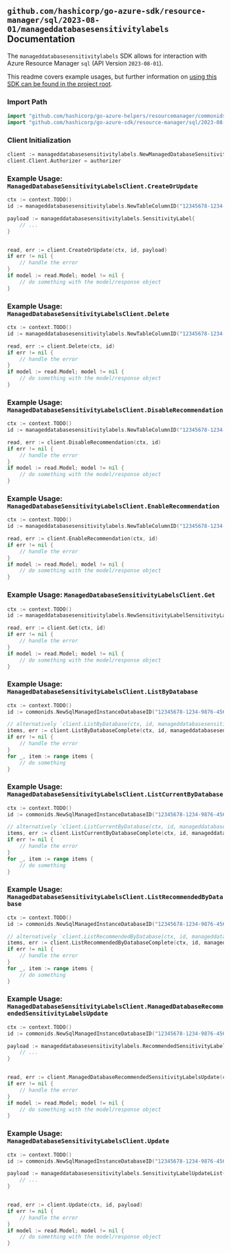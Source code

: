 
## `github.com/hashicorp/go-azure-sdk/resource-manager/sql/2023-08-01/manageddatabasesensitivitylabels` Documentation

The `manageddatabasesensitivitylabels` SDK allows for interaction with Azure Resource Manager `sql` (API Version `2023-08-01`).

This readme covers example usages, but further information on [using this SDK can be found in the project root](https://github.com/hashicorp/go-azure-sdk/tree/main/docs).

### Import Path

```go
import "github.com/hashicorp/go-azure-helpers/resourcemanager/commonids"
import "github.com/hashicorp/go-azure-sdk/resource-manager/sql/2023-08-01/manageddatabasesensitivitylabels"
```


### Client Initialization

```go
client := manageddatabasesensitivitylabels.NewManagedDatabaseSensitivityLabelsClientWithBaseURI("https://management.azure.com")
client.Client.Authorizer = authorizer
```


### Example Usage: `ManagedDatabaseSensitivityLabelsClient.CreateOrUpdate`

```go
ctx := context.TODO()
id := manageddatabasesensitivitylabels.NewTableColumnID("12345678-1234-9876-4563-123456789012", "example-resource-group", "managedInstanceName", "databaseName", "schemaName", "tableName", "columnName")

payload := manageddatabasesensitivitylabels.SensitivityLabel{
	// ...
}


read, err := client.CreateOrUpdate(ctx, id, payload)
if err != nil {
	// handle the error
}
if model := read.Model; model != nil {
	// do something with the model/response object
}
```


### Example Usage: `ManagedDatabaseSensitivityLabelsClient.Delete`

```go
ctx := context.TODO()
id := manageddatabasesensitivitylabels.NewTableColumnID("12345678-1234-9876-4563-123456789012", "example-resource-group", "managedInstanceName", "databaseName", "schemaName", "tableName", "columnName")

read, err := client.Delete(ctx, id)
if err != nil {
	// handle the error
}
if model := read.Model; model != nil {
	// do something with the model/response object
}
```


### Example Usage: `ManagedDatabaseSensitivityLabelsClient.DisableRecommendation`

```go
ctx := context.TODO()
id := manageddatabasesensitivitylabels.NewTableColumnID("12345678-1234-9876-4563-123456789012", "example-resource-group", "managedInstanceName", "databaseName", "schemaName", "tableName", "columnName")

read, err := client.DisableRecommendation(ctx, id)
if err != nil {
	// handle the error
}
if model := read.Model; model != nil {
	// do something with the model/response object
}
```


### Example Usage: `ManagedDatabaseSensitivityLabelsClient.EnableRecommendation`

```go
ctx := context.TODO()
id := manageddatabasesensitivitylabels.NewTableColumnID("12345678-1234-9876-4563-123456789012", "example-resource-group", "managedInstanceName", "databaseName", "schemaName", "tableName", "columnName")

read, err := client.EnableRecommendation(ctx, id)
if err != nil {
	// handle the error
}
if model := read.Model; model != nil {
	// do something with the model/response object
}
```


### Example Usage: `ManagedDatabaseSensitivityLabelsClient.Get`

```go
ctx := context.TODO()
id := manageddatabasesensitivitylabels.NewSensitivityLabelSensitivityLabelSourceID("12345678-1234-9876-4563-123456789012", "example-resource-group", "managedInstanceName", "databaseName", "schemaName", "tableName", "columnName", "current")

read, err := client.Get(ctx, id)
if err != nil {
	// handle the error
}
if model := read.Model; model != nil {
	// do something with the model/response object
}
```


### Example Usage: `ManagedDatabaseSensitivityLabelsClient.ListByDatabase`

```go
ctx := context.TODO()
id := commonids.NewSqlManagedInstanceDatabaseID("12345678-1234-9876-4563-123456789012", "example-resource-group", "managedInstanceName", "databaseName")

// alternatively `client.ListByDatabase(ctx, id, manageddatabasesensitivitylabels.DefaultListByDatabaseOperationOptions())` can be used to do batched pagination
items, err := client.ListByDatabaseComplete(ctx, id, manageddatabasesensitivitylabels.DefaultListByDatabaseOperationOptions())
if err != nil {
	// handle the error
}
for _, item := range items {
	// do something
}
```


### Example Usage: `ManagedDatabaseSensitivityLabelsClient.ListCurrentByDatabase`

```go
ctx := context.TODO()
id := commonids.NewSqlManagedInstanceDatabaseID("12345678-1234-9876-4563-123456789012", "example-resource-group", "managedInstanceName", "databaseName")

// alternatively `client.ListCurrentByDatabase(ctx, id, manageddatabasesensitivitylabels.DefaultListCurrentByDatabaseOperationOptions())` can be used to do batched pagination
items, err := client.ListCurrentByDatabaseComplete(ctx, id, manageddatabasesensitivitylabels.DefaultListCurrentByDatabaseOperationOptions())
if err != nil {
	// handle the error
}
for _, item := range items {
	// do something
}
```


### Example Usage: `ManagedDatabaseSensitivityLabelsClient.ListRecommendedByDatabase`

```go
ctx := context.TODO()
id := commonids.NewSqlManagedInstanceDatabaseID("12345678-1234-9876-4563-123456789012", "example-resource-group", "managedInstanceName", "databaseName")

// alternatively `client.ListRecommendedByDatabase(ctx, id, manageddatabasesensitivitylabels.DefaultListRecommendedByDatabaseOperationOptions())` can be used to do batched pagination
items, err := client.ListRecommendedByDatabaseComplete(ctx, id, manageddatabasesensitivitylabels.DefaultListRecommendedByDatabaseOperationOptions())
if err != nil {
	// handle the error
}
for _, item := range items {
	// do something
}
```


### Example Usage: `ManagedDatabaseSensitivityLabelsClient.ManagedDatabaseRecommendedSensitivityLabelsUpdate`

```go
ctx := context.TODO()
id := commonids.NewSqlManagedInstanceDatabaseID("12345678-1234-9876-4563-123456789012", "example-resource-group", "managedInstanceName", "databaseName")

payload := manageddatabasesensitivitylabels.RecommendedSensitivityLabelUpdateList{
	// ...
}


read, err := client.ManagedDatabaseRecommendedSensitivityLabelsUpdate(ctx, id, payload)
if err != nil {
	// handle the error
}
if model := read.Model; model != nil {
	// do something with the model/response object
}
```


### Example Usage: `ManagedDatabaseSensitivityLabelsClient.Update`

```go
ctx := context.TODO()
id := commonids.NewSqlManagedInstanceDatabaseID("12345678-1234-9876-4563-123456789012", "example-resource-group", "managedInstanceName", "databaseName")

payload := manageddatabasesensitivitylabels.SensitivityLabelUpdateList{
	// ...
}


read, err := client.Update(ctx, id, payload)
if err != nil {
	// handle the error
}
if model := read.Model; model != nil {
	// do something with the model/response object
}
```
